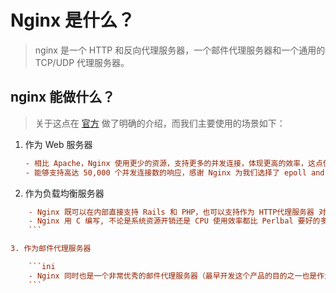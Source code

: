 # Nginx 是什么？

> nginx 是一个 HTTP 和反向代理服务器，一个邮件代理服务器和一个通用的 TCP/UDP 代理服务器。

## nginx 能做什么？

> 关于这点在 [官方](http://nginx.org/en/) 做了明确的介绍，而我们主要使用的场景如下：

1. 作为 Web 服务器

   ```ini
   - 相比 Apache，Nginx 使用更少的资源，支持更多的并发连接，体现更高的效率，这点使 Nginx 尤其受到虚拟主机提供商的欢迎。
   - 能够支持高达 50,000 个并发连接数的响应，感谢 Nginx 为我们选择了 epoll and kqueue 作为开发模型.
   ```

2. 作为负载均衡服务器

````ini
    - Nginx 既可以在内部直接支持 Rails 和 PHP，也可以支持作为 HTTP代理服务器 对外进行服务。
    - Nginx 用 C 编写, 不论是系统资源开销还是 CPU 使用效率都比 Perlbal 要好的多。
    ```

3. 作为邮件代理服务器

    ```ini
    - Nginx 同时也是一个非常优秀的邮件代理服务器（最早开发这个产品的目的之一也是作为邮件代理服务器），Last.fm 描述了成功并且美妙的使用经验。
    ```
